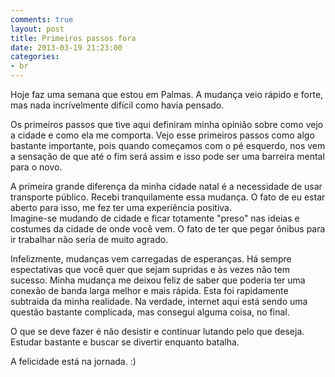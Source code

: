 ```yaml
---
comments: true
layout: post
title: Primeiros passos fora
date: 2013-03-19 21:23:00
categories:
- br
---
```


Hoje faz uma semana que estou em Palmas. A mudança veio rápido e forte, mas nada incrívelmente difícil como havia pensado.

Os primeiros passos que tive aqui definiram minha opinião sobre como vejo a cidade e como ela me comporta. Vejo esse primeiros passos como algo bastante importante, pois quando começamos com o pé esquerdo, nos vem a sensação de que até o fim será assim e isso pode ser uma barreira mental para o novo.

A primeira grande diferença da minha cidade natal é a necessidade de usar transporte público. Recebi tranquilamente essa mudança. O fato de eu estar aberto para isso, me fez ter uma experiência positiva.<br>Imagine-se mudando de cidade e ficar totamente "preso" nas ideias e costumes da cidade de onde você vem. O fato de ter que pegar ônibus para ir trabalhar não seria de muito agrado.

Infelizmente, mudanças vem carregadas de esperanças. Há sempre espectativas que você quer que sejam supridas e às vezes não tem sucesso. Minha mudança me deixou feliz de saber que poderia ter uma conexão de banda larga melhor e mais rápida. Esta foi rapidamente subtraida da minha realidade. Na verdade, internet aqui está sendo uma questão bastante complicada, mas consegui alguma coisa, no final.

O que se deve fazer é não desistir e continuar lutando pelo que deseja. Estudar bastante e buscar se divertir enquanto batalha.

A felicidade está na jornada. :)